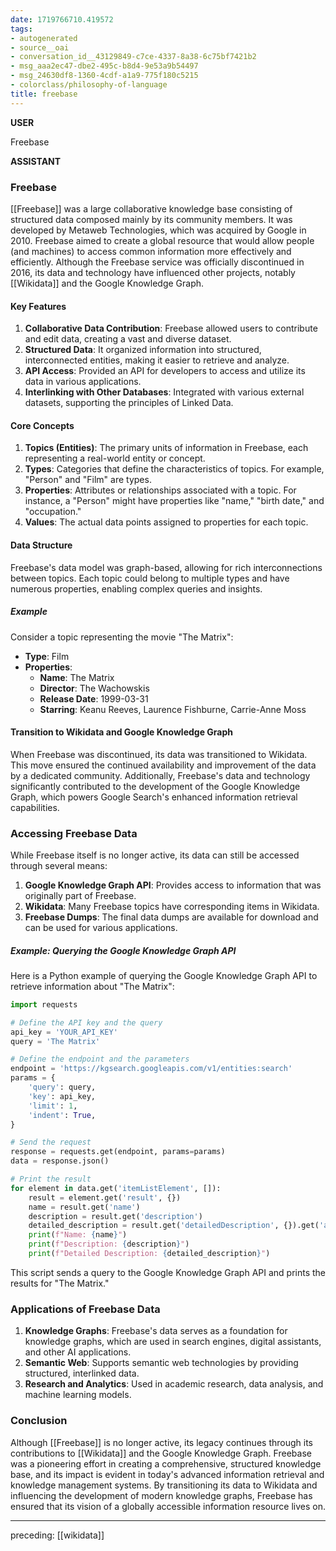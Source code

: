 ```yaml
---
date: 1719766710.419572
tags:
- autogenerated
- source__oai
- conversation_id__43129849-c7ce-4337-8a38-6c75bf7421b2
- msg_aaa2ec47-dbe2-495c-b8d4-9e53a9b54497
- msg_24630df8-1360-4cdf-a1a9-775f180c5215
- colorclass/philosophy-of-language
title: freebase
---
```


**USER**

Freebase


**ASSISTANT**

### Freebase

[[Freebase]] was a large collaborative knowledge base consisting of structured data composed mainly by its community members. It was developed by Metaweb Technologies, which was acquired by Google in 2010. Freebase aimed to create a global resource that would allow people (and machines) to access common information more effectively and efficiently. Although the Freebase service was officially discontinued in 2016, its data and technology have influenced other projects, notably [[Wikidata]] and the Google Knowledge Graph.

#### Key Features

1. **Collaborative Data Contribution**: Freebase allowed users to contribute and edit data, creating a vast and diverse dataset.
2. **Structured Data**: It organized information into structured, interconnected entities, making it easier to retrieve and analyze.
3. **API Access**: Provided an API for developers to access and utilize its data in various applications.
4. **Interlinking with Other Databases**: Integrated with various external datasets, supporting the principles of Linked Data.

#### Core Concepts

1. **Topics (Entities)**: The primary units of information in Freebase, each representing a real-world entity or concept.
2. **Types**: Categories that define the characteristics of topics. For example, "Person" and "Film" are types.
3. **Properties**: Attributes or relationships associated with a topic. For instance, a "Person" might have properties like "name," "birth date," and "occupation."
4. **Values**: The actual data points assigned to properties for each topic.

#### Data Structure

Freebase's data model was graph-based, allowing for rich interconnections between topics. Each topic could belong to multiple types and have numerous properties, enabling complex queries and insights.

##### Example

Consider a topic representing the movie "The Matrix":

- **Type**: Film
- **Properties**:
  - **Name**: The Matrix
  - **Director**: The Wachowskis
  - **Release Date**: 1999-03-31
  - **Starring**: Keanu Reeves, Laurence Fishburne, Carrie-Anne Moss

#### Transition to Wikidata and Google Knowledge Graph

When Freebase was discontinued, its data was transitioned to Wikidata. This move ensured the continued availability and improvement of the data by a dedicated community. Additionally, Freebase's data and technology significantly contributed to the development of the Google Knowledge Graph, which powers Google Search's enhanced information retrieval capabilities.

### Accessing Freebase Data

While Freebase itself is no longer active, its data can still be accessed through several means:

1. **Google Knowledge Graph API**: Provides access to information that was originally part of Freebase.
2. **Wikidata**: Many Freebase topics have corresponding items in Wikidata.
3. **Freebase Dumps**: The final data dumps are available for download and can be used for various applications.

##### Example: Querying the Google Knowledge Graph API

Here is a Python example of querying the Google Knowledge Graph API to retrieve information about "The Matrix":

```python
import requests

# Define the API key and the query
api_key = 'YOUR_API_KEY'
query = 'The Matrix'

# Define the endpoint and the parameters
endpoint = 'https://kgsearch.googleapis.com/v1/entities:search'
params = {
    'query': query,
    'key': api_key,
    'limit': 1,
    'indent': True,
}

# Send the request
response = requests.get(endpoint, params=params)
data = response.json()

# Print the result
for element in data.get('itemListElement', []):
    result = element.get('result', {})
    name = result.get('name')
    description = result.get('description')
    detailed_description = result.get('detailedDescription', {}).get('articleBody')
    print(f"Name: {name}")
    print(f"Description: {description}")
    print(f"Detailed Description: {detailed_description}")
```

This script sends a query to the Google Knowledge Graph API and prints the results for "The Matrix."

### Applications of Freebase Data

1. **Knowledge Graphs**: Freebase's data serves as a foundation for knowledge graphs, which are used in search engines, digital assistants, and other AI applications.
2. **Semantic Web**: Supports semantic web technologies by providing structured, interlinked data.
3. **Research and Analytics**: Used in academic research, data analysis, and machine learning models.

### Conclusion

Although [[Freebase]] is no longer active, its legacy continues through its contributions to [[Wikidata]] and the Google Knowledge Graph. Freebase was a pioneering effort in creating a comprehensive, structured knowledge base, and its impact is evident in today's advanced information retrieval and knowledge management systems. By transitioning its data to Wikidata and influencing the development of modern knowledge graphs, Freebase has ensured that its vision of a globally accessible information resource lives on.


---

preceding: [[wikidata]]